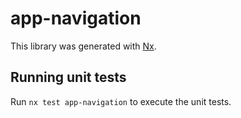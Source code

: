 # app-navigation

This library was generated with [Nx](https://nx.dev).

## Running unit tests

Run `nx test app-navigation` to execute the unit tests.
